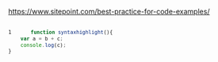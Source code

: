 <style>
	pre {
		counter-reset: sourcecode;
		-moz-tab-size:4;
		-o-tab-size:4;
		tab-size:4;
		font-size:12px;
	}
	pre code:before {
		content: counter(sourcecode);
		counter-increment: sourcecode;
		padding-right:10px;
		display:inline-block;
		height:10px;
		width:35px;
	}

</style>
https://www.sitepoint.com/best-practice-for-code-examples/
	
<pre id="scriptFile"></pre>

```javascript
function syntaxhighlight(){
	var a = b + c;
	console.log(c);
}
```

<script src="./jquery-3.3.1.js"></script>
<script>
//$( "#content" ).load( "/load.html #list" );
$( "#scriptFile" ).load("./sizzle.js", function() {
  var _pre = $("#scriptFile");
  var styled_pre = "<code class='line'>"+(_pre.text().split("\n").filter(Boolean).join("</code>\n<code class='line'>"))+"</code>";
  _pre.html(styled_pre);
  console.log(styled_pre);
});
</script>